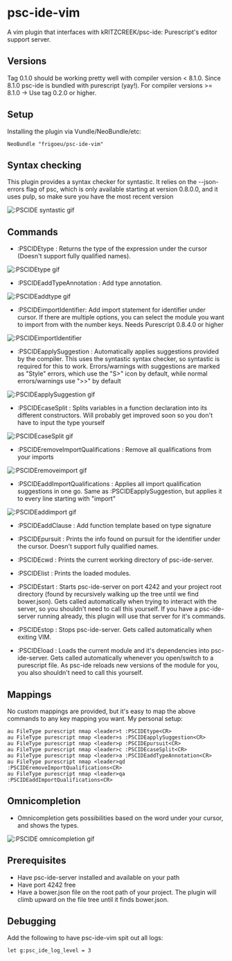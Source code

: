 # psc-ide-vim
A vim plugin that interfaces with kRITZCREEK/psc-ide: Purescript's editor support server.

## Versions
Tag 0.1.0 should be working pretty well with compiler version < 8.1.0. 
Since 8.1.0 psc-ide is bundled with purescript (yay!). For compiler versions >= 8.1.0 -> Use tag 0.2.0 or higher.

## Setup
Installing the plugin via Vundle/NeoBundle/etc:

`NeoBundle "frigoeu/psc-ide-vim"`

## Syntax checking
This plugin provides a syntax checker for syntastic. It relies on the --json-errors flag of psc, which is only available starting at version 0.8.0.0, and it uses pulp, so make sure you have the most recent version

![:PSCIDE syntastic gif](http://frigoeu.github.io/gifs/syntastic.gif)

## Commands 
* :PSCIDEtype : Returns the type of the expression under the cursor (Doesn't support fully qualified names).

![:PSCIDEtype gif](http://frigoeu.github.io/gifs/type.gif)
* :PSCIDEaddTypeAnnotation : Add type annotation.

![:PSCIDEaddtype gif](http://frigoeu.github.io/gifs/addtype.gif)
* :PSCIDEimportIdentifier: Add import statement for identifier under cursor. If there are multiple options, you can select the module you want to import from with the number keys. Needs Purescript 0.8.4.0 or higher

![:PSCIDEimportIdentifier](http://frigoeu.github.io/gifs/importidentifier.gif)
* :PSCIDEapplySuggestion : Automatically applies suggestions provided by the compiler. This uses the syntastic syntax checker, so syntastic is required for this to work. Errors/warnings with suggestions are marked as "Style" errors, which use the "S>" icon by default, while normal errors/warnings use ">>" by default

![:PSCIDEapplySuggestion gif](http://frigoeu.github.io/gifs/applysuggestion.gif)
* :PSCIDEcaseSplit : Splits variables in a function declaration into its different constructors. Will probably get improved soon so you don't have to input the type yourself

![:PSCIDEcaseSplit gif](http://frigoeu.github.io/gifs/casesplit.gif)
* :PSCIDEremoveImportQualifications : Remove all qualifications from your imports

![:PSCIDEremoveimport gif](http://frigoeu.github.io/gifs/removeimport.gif)
* :PSCIDEaddImportQualifications : Applies all import qualification suggestions in one go. Same as :PSCIDEapplySuggestion, but applies it to every line starting with "import"

![:PSCIDEaddimport gif](http://frigoeu.github.io/gifs/addimport.gif)

* :PSCIDEaddClause : Add function template based on type signature
* :PSCIDEpursuit : Prints the info found on pursuit for the identifier under the cursor. Doesn't support fully qualified names.
* :PSCIDEcwd : Prints the current working directory of psc-ide-server.
* :PSCIDElist : Prints the loaded modules.

* :PSCIDEstart : Starts psc-ide-server on port 4242 and your project root directory (found by recursively walking up the tree until we find bower.json). Gets called automatically when trying to interact with the server, so you shouldn't need to call this yourself. If you have a psc-ide-server running already, this plugin will use that server for it's commands.
* :PSCIDEstop : Stops psc-ide-server. Gets called automatically when exiting VIM.
* :PSCIDEload : Loads the current module and it's dependencies into psc-ide-server. Gets called automatically whenever you open/switch to a purescript file. As psc-ide reloads new versions of the module for you, you also shouldn't need to call this yourself.

## Mappings
No custom mappings are provided, but it's easy to map the above commands to any key mapping you want. My personal setup:

```
au FileType purescript nmap <leader>t :PSCIDEtype<CR>
au FileType purescript nmap <leader>s :PSCIDEapplySuggestion<CR>
au FileType purescript nmap <leader>p :PSCIDEpursuit<CR>
au FileType purescript nmap <leader>c :PSCIDEcaseSplit<CR>
au FileType purescript nmap <leader>a :PSCIDEaddTypeAnnotation<CR>
au FileType purescript nmap <leader>qd :PSCIDEremoveImportQualifications<CR>
au FileType purescript nmap <leader>qa :PSCIDEaddImportQualifications<CR>
```


## Omnicompletion
* Omnicompletion gets possibilities based on the word under your cursor, and shows the types.

![:PSCIDE omnicompletion gif](http://frigoeu.github.io/gifs/omnicompletion.gif)

## Prerequisites
* Have psc-ide-server installed and available on your path
* Have port 4242 free
* Have a bower.json file on the root path of your project. The plugin will climb upward on the file tree until it finds bower.json.

## Debugging
Add the following to have psc-ide-vim spit out all logs:

```
let g:psc_ide_log_level = 3
```
